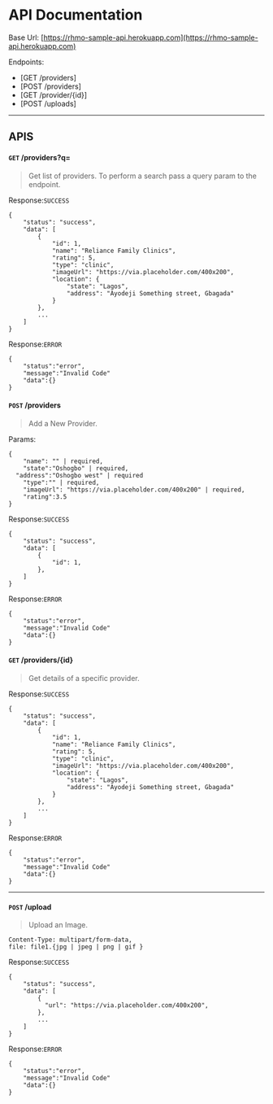 # API Documentation 

Base Url: [https://rhmo-sample-api.herokuapp.com](https://rhmo-sample-api.herokuapp.com)

Endpoints:

* [GET /providers]
* [POST /providers]
* [GET /provider/{id}]
* [POST /uploads]

---

## APIS

#### **`GET` /providers?q=<search query>**
> Get list of providers. To perform a search pass a query param to the endpoint.
> 

Response:`SUCCESS`
```
{
    "status": "success",
    "data": [
        {
            "id": 1,
            "name": "Reliance Family Clinics",
            "rating": 5,
            "type": "clinic",
            "imageUrl": "https://via.placeholder.com/400x200",
            "location": {
                "state": "Lagos",
                "address": "Ayodeji Something street, Gbagada"
            }
        },
        ...
    ]
}
```
Response:`ERROR`
```
{
    "status":"error",
    "message":"Invalid Code"
    "data":{}
}
```

#### **`POST` /providers**
> Add a New Provider.
> 
Params:
```
{
	"name": "" | required,
	"state":"Oshogbo" | required,
  "address":"Oshogbo west" | required
	"type":"" | required,
	"imageUrl": "https://via.placeholder.com/400x200" | required,
	"rating":3.5
}
```

Response:`SUCCESS`
```
{
    "status": "success",
    "data": [
        {
            "id": 1,
        },
    ]
}
```
Response:`ERROR`
```
{
    "status":"error",
    "message":"Invalid Code"
    "data":{}
}
```

#### **`GET` /providers/{id}**
> Get details of a specific provider.
> 

Response:`SUCCESS`
```
{
    "status": "success",
    "data": [
        {
            "id": 1,
            "name": "Reliance Family Clinics",
            "rating": 5,
            "type": "clinic",
            "imageUrl": "https://via.placeholder.com/400x200",
            "location": {
                "state": "Lagos",
                "address": "Ayodeji Something street, Gbagada"
            }
        },
        ...
    ]
}
```
Response:`ERROR`
```
{
    "status":"error",
    "message":"Invalid Code"
    "data":{}
}
```

---

#### **`POST` /upload**
> Upload an Image.
> 

```
Content-Type: multipart/form-data,
file: file1.{jpg | jpeg | png | gif }
```

Response:`SUCCESS`
```
{
    "status": "success",
    "data": [
        {
          "url": "https://via.placeholder.com/400x200",
        },
        ...
    ]
}
```
Response:`ERROR`
```
{
    "status":"error",
    "message":"Invalid Code"
    "data":{}
}
```

